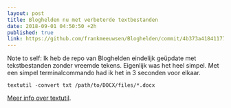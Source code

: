 ```yaml
---
layout: post
title: Bloghelden nu met verbeterde textbestanden
date: 2018-09-01 04:50:50 +2h
published: true
link: https://github.com/frankmeeuwsen/Bloghelden/commit/4b373a41841177be0f7e3bc348b9bbe573ceb6f9
---
```

Note to self: Ik heb de repo van Bloghelden eindelijk geüpdate met tekstbestanden zonder vreemde tekens. Eigenlijk was het heel simpel. Met een simpel terminalcommando had ik het in 3 seconden voor elkaar. 

`textutil -convert txt /path/to/DOCX/files/*.docx`

[Meer info over textutil](http://osxdaily.com/tag/textutil/).